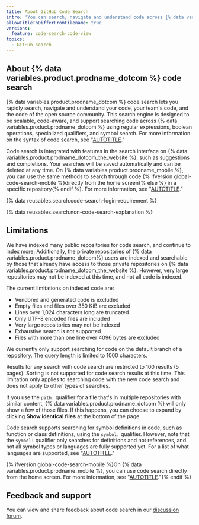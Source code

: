 ```yaml
---
title: About GitHub Code Search
intro: 'You can search, navigate and understand code across {% data variables.product.prodname_dotcom %} with code search.'
allowTitleToDifferFromFilename: true
versions:
  feature: code-search-code-view
topics:
  - GitHub search
---
```


## About {% data variables.product.prodname_dotcom %} code search

{% data variables.product.prodname_dotcom %} code search lets you rapidly search, navigate and understand your code, your team's code, and the code of the open source community. This search engine is designed to be scalable, code-aware, and support searching code across {% data variables.product.prodname_dotcom %} using regular expressions, boolean operations, specialized qualifiers, and symbol search. For more information on the syntax of code search, see "[AUTOTITLE](/search-github/github-code-search/understanding-github-code-search-syntax)."

Code search is integrated with features in the search interface on {% data variables.product.prodname_dotcom_the_website %}, such as suggestions and completions. Your searches will be saved automatically and can be deleted at any time. On {% data variables.product.prodname_mobile %}, you can use the same methods to search through code {% ifversion global-code-search-mobile %}directly from the home screen{% else %} in a specific repository{% endif %}. For more information, see "[AUTOTITLE](/search-github/github-code-search/using-github-code-search)."

{% data reusables.search.code-search-login-requirement %}

{% data reusables.search.non-code-search-explanation %}

## Limitations

We have indexed many public repositories for code search, and continue to index more. Additionally, the private repositories of {% data variables.product.prodname_dotcom%} users are indexed and searchable by those that already have access to those private repositories on {% data variables.product.prodname_dotcom_the_website %}. However, very large repositories may not be indexed at this time, and not all code is indexed.

The current limitations on indexed code are:

- Vendored and generated code is excluded
- Empty files and files over 350 KiB are excluded
- Lines over 1,024 characters long are truncated
- Only UTF-8 encoded files are included
- Very large repositories may not be indexed
- Exhaustive search is not supported
- Files with more than one line over 4096 bytes are excluded

We currently only support searching for code on the default branch of a repository. The query length is limited to 1000 characters.

Results for any search with code search are restricted to 100 results (5 pages). Sorting is not supported for code search results at this time. This limitation only applies to searching code with the new code search and does not apply to other types of searches.

If you use the `path:` qualifier for a file that's in multiple repositories with similar content, {% data variables.product.prodname_dotcom %} will only show a few of those files. If this happens, you can choose to expand by clicking **Show identical files** at the bottom of the page.

Code search supports searching for symbol definitions in code, such as function or class definitions, using the `symbol:` qualifier. However, note that the `symbol:` qualifier only searches for definitions and not references, and not all symbol types or languages are fully supported yet. For a list of what languages are supported, see "[AUTOTITLE](/search-github/github-code-search/understanding-github-code-search-syntax#symbol-qualifier)."

{% ifversion global-code-search-mobile %}On {% data variables.product.prodname_mobile %}, you can use code search directly from the home screen. For more information, see "[AUTOTITLE](/search-github/github-code-search/using-github-code-search#using-github-code-search-on-github-mobile)."{% endif %}

## Feedback and support

You can view and share feedback about code search in our [discussion forum](https://github.com/orgs/community/discussions/categories/code-search-and-navigation).
